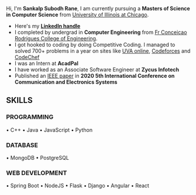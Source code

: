 Hi, I'm <b>Sankalp Subodh Rane</b>, I am currently pursuing a <b>Masters of Science in Computer Science</b> from [University of Illinois at Chicago](https://www.uic.edu/).
- Here's my [**LinkedIn handle** ](https://www.linkedin.com/in/sankalprane/)
- I completed by undergrad in <b>Computer Engineering</b> from [Fr Conceicao Rodrigues College of Engineering](http://www.frcrce.ac.in/).
- I got hooked to coding by doing Competitive Coding. I managed to solved 700+ problems in a year on sites like [UVA online](https://onlinejudge.org/index.php?option=com_onlinejudge&Itemid=15), [Codeforces](https://codeforces.com/profile/sankalprane) and [CodeChef](https://www.codechef.com/users/sankalprane) 
- I was an Intern at <b>AcadPal</b>
- I have worked as an Associate Software Engineer at <b>Zycus Infotech</b>
- Published an [IEEE paper](https://ieeexplore.ieee.org/document/9137891) in <b>2020 5th International Conference on Communication and Electronics Systems</b>



## SKILLS

### PROGRAMMING
•	C++ •  Java • JavaScript • Python

### DATABASE
•	MongoDB • PostgreSQL

### WEB DEVELOPMENT
•	Spring Boot • NodeJS • Flask • Django 
•	Angular • React

